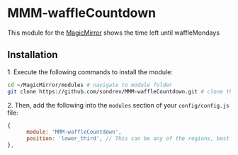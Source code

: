 # MMM-waffleCountdown

This module for the [MagicMirror](https://github.com/MichMich/MagicMirror) shows the time left until waffleMondays

## Installation

  1\. Execute the following commands to install the module:

```bash
cd ~/MagicMirror/modules # navigate to module folder
git clone https://github.com/sondrev/MMM-waffleCountdown.git # clone this repository
```

  2\. Then, add the following into the `modules` section of your `config/config.js` file:

````javascript
{
      module: 'MMM-waffleCountdown',
      position: 'lower_third', // This can be any of the regions, best results in center regions
},
````
